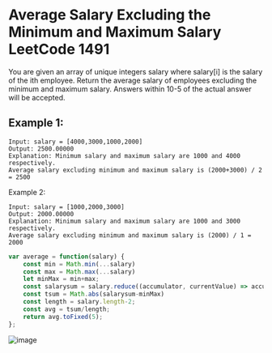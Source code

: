 # Average Salary Excluding the Minimum and Maximum Salary LeetCode 1491

You are given an array of unique integers salary where salary[i] is the salary of the ith employee.
Return the average salary of employees excluding the minimum and maximum salary. Answers within 10-5 of the actual answer will be accepted.


## Example 1:
```
Input: salary = [4000,3000,1000,2000]
Output: 2500.00000
Explanation: Minimum salary and maximum salary are 1000 and 4000 respectively.
Average salary excluding minimum and maximum salary is (2000+3000) / 2 = 2500
```
Example 2:
```
Input: salary = [1000,2000,3000]
Output: 2000.00000
Explanation: Minimum salary and maximum salary are 1000 and 3000 respectively.
Average salary excluding minimum and maximum salary is (2000) / 1 = 2000
```

```JavaScript
var average = function(salary) {
    const min = Math.min(...salary)
    const max = Math.max(...salary)
    let minMax = min+max;
    const salarysum = salary.reduce((accumulator, currentValue) => accumulator + currentValue,0);
    const tsum = Math.abs(salarysum-minMax)
    const length = salary.length-2;
    const avg = tsum/length;
    return avg.toFixed(5);
};
```

![image](https://github.com/Karthik2917k/recusion-100-days/assets/96117746/053bf961-e3de-4b4b-859c-dfd7d96e1ac7)
